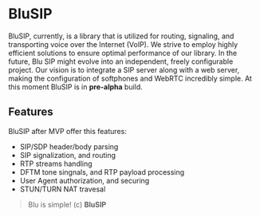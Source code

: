 # BluSIP 

BluSIP, currently, is a library that is utilized for routing, signaling, and transporting voice over the Internet (VoIP). We strive to employ highly efficient solutions to ensure optimal performance of our library. In the future, Blu SIP might evolve into an independent, freely configurable project. Our vision is to integrate a SIP server along with a web server, making the configuration of softphones and WebRTC incredibly simple. At this moment BluSIP is in **pre-alpha** build.

## Features

BluSIP after MVP offer this features:
- SIP/SDP header/body parsing
- SIP signalization, and routing
- RTP streams handling
- DFTM tone singnals, and RTP payload processing
- User Agent authorization, and securing
- STUN/TURN NAT travesal

>Blu is simple! (c) **BluSIP**
